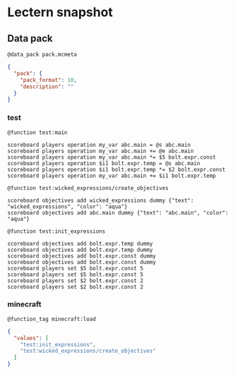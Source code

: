 # Lectern snapshot

## Data pack

`@data_pack pack.mcmeta`

```json
{
  "pack": {
    "pack_format": 10,
    "description": ""
  }
}
```

### test

`@function test:main`

```mcfunction
scoreboard players operation my_var abc.main = @s abc.main
scoreboard players operation my_var abc.main += @e abc.main
scoreboard players operation my_var abc.main *= $5 bolt.expr.const
scoreboard players operation $i1 bolt.expr.temp = @s abc.main
scoreboard players operation $i1 bolt.expr.temp *= $2 bolt.expr.const
scoreboard players operation my_var abc.main += $i1 bolt.expr.temp
```

`@function test:wicked_expressions/create_objectives`

```mcfunction
scoreboard objectives add wicked_expressions dummy {"text": "wicked_expressions", "color": "aqua"}
scoreboard objectives add abc.main dummy {"text": "abc.main", "color": "aqua"}
```

`@function test:init_expressions`

```mcfunction
scoreboard objectives add bolt.expr.temp dummy
scoreboard objectives add bolt.expr.temp dummy
scoreboard objectives add bolt.expr.const dummy
scoreboard objectives add bolt.expr.const dummy
scoreboard players set $5 bolt.expr.const 5
scoreboard players set $5 bolt.expr.const 5
scoreboard players set $2 bolt.expr.const 2
scoreboard players set $2 bolt.expr.const 2
```

### minecraft

`@function_tag minecraft:load`

```json
{
  "values": [
    "test:init_expressions",
    "test:wicked_expressions/create_objectives"
  ]
}
```
